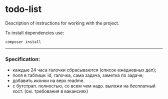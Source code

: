# todo-list

Description of instructions for working with the project.

To install dependencies use:

```
composer install
```

---

### Specification:

- каждые 24 часа галочки сбрасываются (список ежедневных дел);
- поля в таблице: id, галочка, сама задача, заметка по задаче;
- добавить иконки на верх readme.
- с бутстрап. полностью, со всем чем надо. выложи на бесплатный хост. (см. требования в вакансиях)

